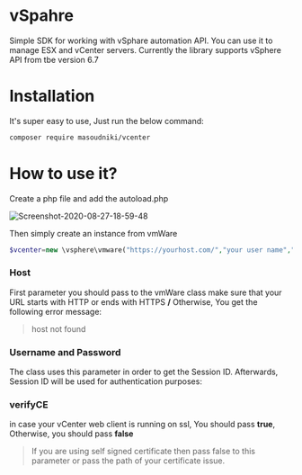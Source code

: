 # vSpahre
Simple SDK for working with vSphare automation API. You can use it to manage ESX and vCenter servers. Currently the library supports vSphere API from tbe version 6.7


# Installation
It's super easy to use, Just run the below command:
```sh
composer require masoudniki/vcenter
```

# How to use it?
Create a php file and add the autoload.php 
<p align="left">
<img  src="https://i.ibb.co/3BmmbLX/Screenshot-2020-08-27-18-59-48.png" alt="Screenshot-2020-08-27-18-59-48" border="0">
</p>

Then simply create an instance from vmWare

```php
$vcenter=new \vsphere\vmware("https://yourhost.com/","your user name","and your password",false);
```
### Host
First parameter you should pass to the vmWare class make sure that your URL starts with HTTP or ends with HTTPS **/**
Otherwise, You get the following error message:
> host not found

### Username and Password
The class uses this parameter in order to get the Session ID. Afterwards, Session ID will be used for authentication purposes:

### verifyCE
in case your vCenter web client is running on ssl, You should pass **true**, Otherwise, you should pass **false**

> If you are using self signed certificate then pass false to this parameter or pass the path of your certificate issue.



